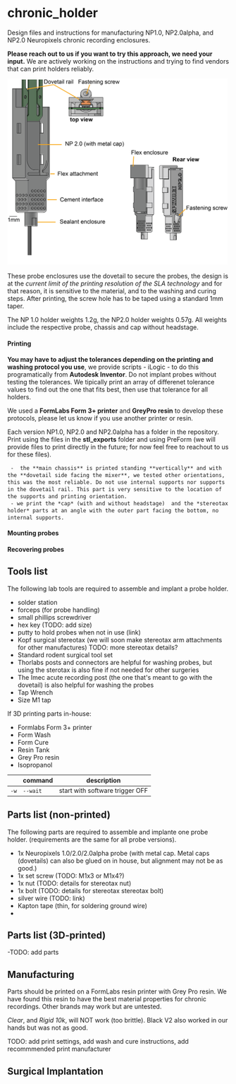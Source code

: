 # chronic_holder

Design files and instructions for manufacturing NP1.0, NP2.0alpha, and NP2.0 Neuropixels chronic recording enclosures.

**Please reach out to us if you want to try this approach, we need your input.** We are actively working on the instructions and trying to find vendors that can print holders reliably.

<img src='images/description.png' width='500'>

These probe enclosures use the dovetail to secure the probes, the design is at the *current limit of the printing resolution of the SLA technology* and for that reason, it is sensitive to the material, and to the washing and curing steps. After printing, the screw hole has to be taped using a standard 1mm taper.

The NP 1.0 holder weights 1.2g, the NP2.0 holder weights 0.57g. All weights include the respective probe, chassis and cap without headstage.

#### Printing

**You may have to adjust the tolerances depending on the printing and washing protocol you use**, we provide scripts - iLogic - to do this programatically from **Autodesk Inventor**. Do not implant probes without testing the tolerances. We tipically print an array of differenet tolerance values to find out the one that fits best, then use that tolerance for all holders. 

We used a **FormLabs Form 3+ printer** and **GreyPro resin** to develop these protocols, please let us know if you use another printer or resin.

Each version NP1.0, NP2.0 and NP2.0alpha has a folder in the repository. Print using the files in the **stl_exports** folder and using PreForm (we will provide files to print directly in the future; for now feel free to reachout to us for these files).

     -  the **main chassis** is printed standing **vertically** and with the **dovetail side facing the mixer**, we tested other orientations, this was the most reliable. Do not use internal supports nor supports in the dovetail rail. This part is very sensitive to the location of the supports and printing orientation.
     - we print the *cap* (with and without headstage)  and the *stereotax holder* parts at an angle with the outer part facing the bottom, no internal supports.

#### Mounting probes


#### Recovering probes


## Tools list
The following lab tools are required to assemble and implant a probe holder.

- solder station
- forceps (for probe handling)
- small phillips screwdriver
- hex key (TODO: add size)
- putty to hold probes when not in use (link)
- Kopf surgical stereotax (we will soon make stereotax arm attachments for other manufactures) TODO: more stereotax details?
- Standard rodent surgical tool set
- Thorlabs posts and connectors are helpful for washing probes, but using the sterotax is also fine if not needed for other surgeries
- The Imec acute recording post (the one that's meant to go with the dovetail) is also helpful for washing the probes
- Tap Wrench
- Size M1 tap

If 3D printing parts in-house:
- Formlabs Form 3+ printer
- Form Wash
- Form Cure
- Resin Tank
- Grey Pro resin
- Isopropanol


|       |  command     | description |
|-------|--------------|-------------|
| ``-w``| ``--wait``   | start with software trigger OFF |



## Parts list (non-printed)
The following parts are required to assemble and implante one probe holder. (requirements are the same for all probe versions).
- 1x Neuropixels 1.0/2.0/2.0alpha probe (with metal cap. Metal caps (dovetails) can also be glued on in house, but alignment may not be as good.)
- 1x set screw (TODO: M1x3 or M1x4?)
- 1x nut (TODO: details for stereotax nut)
- 1x bolt (TODO: details for stereotax stereotax bolt)
- silver wire (TODO: link)
- Kapton tape (thin, for soldering ground wire)
- 

## Parts list (3D-printed)
-TODO: add parts

## Manufacturing
Parts should be printed on a FormLabs resin printer with Grey Pro resin. We have found this resin to have the best material properties for chronic recordings. Other brands may work but are untested. 

*Clear*, and *Rigid 10k*, will NOT work (too brittle). Black V2 also worked in our hands but was not as good.

TODO: add print settings, add wash and cure instructions, add recommmended print manufacturer


## Surgical Implantation

